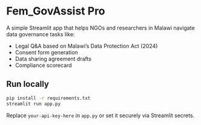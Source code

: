 
# Fem_GovAssist Pro

A simple Streamlit app that helps NGOs and researchers in Malawi navigate data governance tasks like:

- Legal Q&A based on Malawi’s Data Protection Act (2024)
- Consent form generation
- Data sharing agreement drafts
- Compliance scorecard

## Run locally

```bash
pip install -r requirements.txt
streamlit run app.py
```

Replace `your-api-key-here` in `app.py` or set it securely via Streamlit secrets.
